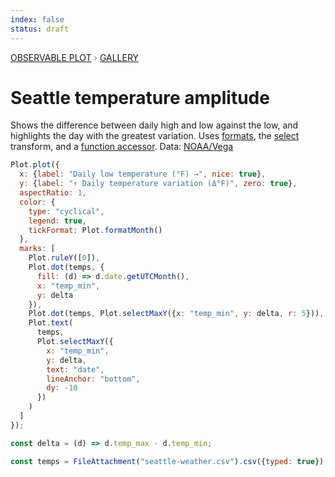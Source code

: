 ```yaml
---
index: false
status: draft
---
```


<div style="color: grey; font: 13px/25.5px var(--sans-serif); text-transform: uppercase;"><h1 style="display: none;">Plot: Seattle temperature amplitude</h1><a href="/plot">Observable Plot</a> › <a href="/@observablehq/plot-gallery">Gallery</a></div>

# Seattle temperature amplitude

Shows the difference between daily high and low against the low, and highlights the day with the greatest variation. Uses [formats](https://observablehq.com/plot/features/formats), the [select](https://observablehq.com/plot/transforms/select) transform, and a [function accessor](https://observablehq.com/plot/features/marks#marks-have-channels). Data: [NOAA/Vega](https://github.com/vega/vega-datasets/blob/master/scripts/weather.py)

```js echo
Plot.plot({
  x: {label: "Daily low temperature (°F) →", nice: true},
  y: {label: "↑ Daily temperature variation (Δ°F)", zero: true},
  aspectRatio: 1,
  color: {
    type: "cyclical",
    legend: true,
    tickFormat: Plot.formatMonth()
  },
  marks: [
    Plot.ruleY([0]),
    Plot.dot(temps, {
      fill: (d) => d.date.getUTCMonth(),
      x: "temp_min",
      y: delta
    }),
    Plot.dot(temps, Plot.selectMaxY({x: "temp_min", y: delta, r: 5})),
    Plot.text(
      temps,
      Plot.selectMaxY({
        x: "temp_min",
        y: delta,
        text: "date",
        lineAnchor: "bottom",
        dy: -10
      })
    )
  ]
});
```

```js echo
const delta = (d) => d.temp_max - d.temp_min;
```

```js echo
const temps = FileAttachment("seattle-weather.csv").csv({typed: true});
```
